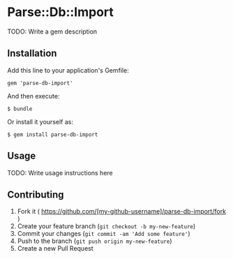 # Parse::Db::Import

TODO: Write a gem description

## Installation

Add this line to your application's Gemfile:

    gem 'parse-db-import'

And then execute:

    $ bundle

Or install it yourself as:

    $ gem install parse-db-import

## Usage

TODO: Write usage instructions here

## Contributing

1. Fork it ( https://github.com/[my-github-username]/parse-db-import/fork )
2. Create your feature branch (`git checkout -b my-new-feature`)
3. Commit your changes (`git commit -am 'Add some feature'`)
4. Push to the branch (`git push origin my-new-feature`)
5. Create a new Pull Request
